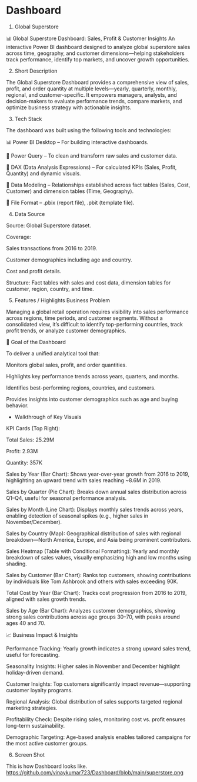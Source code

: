 # Dashboard

1. Global Superstore

📊 Global Superstore Dashboard: Sales, Profit & Customer Insights
An interactive Power BI dashboard designed to analyze global superstore sales across time, geography, and customer dimensions—helping stakeholders track performance, identify top markets, and uncover growth opportunities.

2. Short Description 

The Global Superstore Dashboard provides a comprehensive view of sales, profit, and order quantity at multiple levels—yearly, quarterly, monthly, regional, and customer-specific. It empowers managers, analysts, and decision-makers to evaluate performance trends, compare markets, and optimize business strategy with actionable insights.

3. Tech Stack

The dashboard was built using the following tools and technologies:

📊 Power BI Desktop – For building interactive dashboards.

📂 Power Query – To clean and transform raw sales and customer data.

🧮 DAX (Data Analysis Expressions) – For calculated KPIs (Sales, Profit, Quantity) and dynamic visuals.

📝 Data Modeling – Relationships established across fact tables (Sales, Cost, Customer) and dimension tables (Time, Geography).

📁 File Format – .pbix (report file), .pbit (template file).

4. Data Source

Source: Global Superstore dataset.

Coverage:

Sales transactions from 2016 to 2019.

Customer demographics including age and country.

Cost and profit details.

Structure: Fact tables with sales and cost data, dimension tables for customer, region, country, and time.

5. Features / Highlights
 Business Problem

Managing a global retail operation requires visibility into sales performance across regions, time periods, and customer segments. Without a consolidated view, it’s difficult to identify top-performing countries, track profit trends, or analyze customer demographics.

🎯 Goal of the Dashboard

To deliver a unified analytical tool that:

Monitors global sales, profit, and order quantities.

Highlights key performance trends across years, quarters, and months.

Identifies best-performing regions, countries, and customers.

Provides insights into customer demographics such as age and buying behavior.

* Walkthrough of Key Visuals

KPI Cards (Top Right):

Total Sales: 25.29M

Profit: 2.93M

Quantity: 357K

Sales by Year (Bar Chart):
Shows year-over-year growth from 2016 to 2019, highlighting an upward trend with sales reaching ~8.6M in 2019.

Sales by Quarter (Pie Chart):
Breaks down annual sales distribution across Q1–Q4, useful for seasonal performance analysis.

Sales by Month (Line Chart):
Displays monthly sales trends across years, enabling detection of seasonal spikes (e.g., higher sales in November/December).

Sales by Country (Map):
Geographical distribution of sales with regional breakdown—North America, Europe, and Asia being prominent contributors.

Sales Heatmap (Table with Conditional Formatting):
Yearly and monthly breakdown of sales values, visually emphasizing high and low months using shading.

Sales by Customer (Bar Chart):
Ranks top customers, showing contributions by individuals like Tom Ashbrook and others with sales exceeding 90K.

Total Cost by Year (Bar Chart):
Tracks cost progression from 2016 to 2019, aligned with sales growth trends.

Sales by Age (Bar Chart):
Analyzes customer demographics, showing strong sales contributions across age groups 30–70, with peaks around ages 40 and 70.

📈 Business Impact & Insights

Performance Tracking: Yearly growth indicates a strong upward sales trend, useful for forecasting.

Seasonality Insights: Higher sales in November and December highlight holiday-driven demand.

Customer Insights: Top customers significantly impact revenue—supporting customer loyalty programs.

Regional Analysis: Global distribution of sales supports targeted regional marketing strategies.

Profitability Check: Despite rising sales, monitoring cost vs. profit ensures long-term sustainability.

Demographic Targeting: Age-based analysis enables tailored campaigns for the most active customer groups.

6. Screen Shot

This is how Dashboard looks like.
https://github.com/vinaykumar723/Dashboard/blob/main/superstore.png
   
